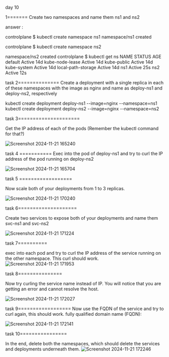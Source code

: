 day 10 

1=======
Create two namespaces and name them ns1 and ns2

 
 answer :
 
controlplane $ kubectl create namespace ns1
namespace/ns1 created



controlplane $ kubectl create namespace ns2



namespace/ns2 created
controlplane $ kubectl get ns
NAME                 STATUS   AGE
default              Active   14d
kube-node-lease      Active   14d
kube-public          Active   14d
kube-system          Active   14d
local-path-storage   Active   14d
ns1                  Active   25s
ns2                  Active   12s


task 2==============
Create a deployment with a single replica in each of these namespaces with the image as nginx and name as deploy-ns1 and deploy-ns2, respectively


kubectl create deployment deploy-ns1 --image=nginx --namespace=ns1
kubectl create deployment deploy-ns2 --image=nginx --namespace=ns2


task 3=====================

Get the IP address of each of the pods (Remember the kubectl command for that?)

![Screenshot 2024-11-21 165240](https://github.com/user-attachments/assets/bf2ffcf8-e247-4e4e-b98a-623d6cd48ad1)


task 4 ===========
Exec into the pod of deploy-ns1 and try to curl the IP address of the pod running on deploy-ns2


![Screenshot 2024-11-21 165704](https://github.com/user-attachments/assets/f9393212-014c-443f-9dfb-c3aabe780269)


task 5 ==================

Now scale both of your deployments from 1 to 3 replicas.

![Screenshot 2024-11-21 170240](https://github.com/user-attachments/assets/1d28bdbb-c5eb-4114-97cb-9a39740ef758)


task 6====================

Create two services to expose both of your deployments and name them svc-ns1 and svc-ns2

![Screenshot 2024-11-21 171224](https://github.com/user-attachments/assets/1ee2303c-16e0-4ca2-a3b1-c4b92f7ca567)




task 7==========

exec into each pod and try to curl the IP address of the service running on the other namespace.
This curl should work.
![Screenshot 2024-11-21 171953](https://github.com/user-attachments/assets/eb807196-5783-49e8-a11b-e557085f78f8)


task 8===============

Now try curling the service name instead of IP. You will notice that you are getting an error and cannot resolve the host.


![Screenshot 2024-11-21 172027](https://github.com/user-attachments/assets/2387608f-edf5-4b10-bf02-e834767794fc)

task 9==================
Now use the FQDN of the service and try to curl again, this should work.
 fully qualified domain name (FQDN):

![Screenshot 2024-11-21 172141](https://github.com/user-attachments/assets/d4763c5a-2cfb-45f3-9029-89896fea38f6)


task 10================

In the end, delete both the namespaces, which should delete the services and deployments underneath them.
![Screenshot 2024-11-21 172246](https://github.com/user-attachments/assets/fa713592-d854-45c7-9e16-7058657df971)




